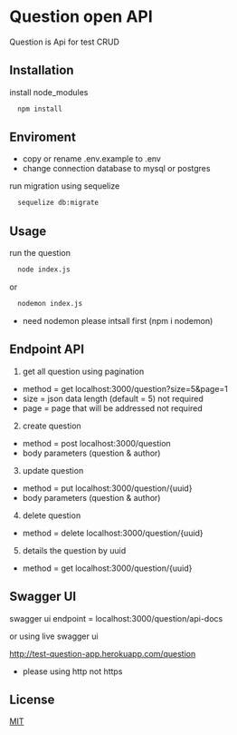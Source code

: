 # Question open API

Question is Api for test CRUD

## Installation
install node_modules

```bash
  npm install
```

## Enviroment
* copy or rename .env.example to .env
* change connection database to mysql or postgres

run migration using sequelize

```bash
  sequelize db:migrate
```

## Usage

run the question

```bash
  node index.js
```

or

```bash
  nodemon index.js
```
* need nodemon please intsall first (npm i nodemon)

## Endpoint API

1. get all question using pagination
  * method = get localhost:3000/question?size=5&page=1
  * size = json data length (default = 5) not required
  * page = page that will be addressed not required

2. create question
  * method = post localhost:3000/question
  * body parameters (question & author)

3. update question
  * method = put localhost:3000/question/{uuid}
  * body parameters (question & author)

4. delete question
  * method = delete localhost:3000/question/{uuid}

5. details the question by uuid
  * method = get localhost:3000/question/{uuid}

## Swagger UI
  swagger ui endpoint = localhost:3000/question/api-docs

  or using live swagger ui

  http://test-question-app.herokuapp.com/question
  * please using http not https

## License
[MIT](https://choosealicense.com/licenses/mit/)
